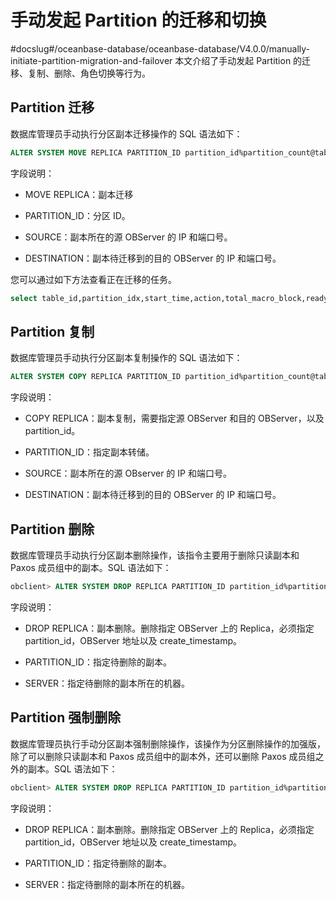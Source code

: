 # 手动发起 Partition 的迁移和切换
#docslug#/oceanbase-database/oceanbase-database/V4.0.0/manually-initiate-partition-migration-and-failover
本文介绍了手动发起 Partition 的迁移、复制、删除、角色切换等行为。

## Partition 迁移

数据库管理员手动执行分区副本迁移操作的 SQL 语法如下：

```sql
ALTER SYSTEM MOVE REPLICA PARTITION_ID partition_id%partition_count@table_id SOURCE [=] 'ip:port' DESTINATION [=] 'ip:port';
```

字段说明：

* MOVE REPLICA：副本迁移

* PARTITION_ID：分区 ID。

* SOURCE：副本所在的源 OBServer 的 IP 和端口号。

* DESTINATION：副本待迁移到的目的 OBServer 的 IP 和端口号。

您可以通过如下方法查看正在迁移的任务。

```sql
select table_id,partition_idx,start_time,action,total_macro_block,ready_macro_block/total_macro_block, usec_to_time((time_to_usec(now()) - time_to_usec(start_time)) * total_macro_block / ready_macro_block  + time_to_usec(start_time)) as estimate_time from __all_virtual_partition_migration_status where action!= 'END';
```

## Partition 复制

数据库管理员手动执行分区副本复制操作的 SQL 语法如下：

```sql
ALTER SYSTEM COPY REPLICA PARTITION_ID partition_id%partition_count@table_id SOURCE [=] 'ip:port' DESTINATION [=] 'ip:port';
```

字段说明：

* COPY REPLICA：副本复制，需要指定源 OBServer 和目的 OBServer，以及 partition_id。

* PARTITION_ID：指定副本转储。

* SOURCE：副本所在的源 OBserver 的 IP 和端口号。

* DESTINATION：副本待迁移到的目的 OBServer 的 IP 和端口号。

## Partition 删除

数据库管理员手动执行分区副本删除操作，该指令主要用于删除只读副本和 Paxos 成员组中的副本。SQL 语法如下：

```sql
obclient> ALTER SYSTEM DROP REPLICA PARTITION_ID partition_id%partition_count@table_id SERVER [=] ip_port_list;
```

字段说明：

* DROP REPLICA：副本删除。删除指定 OBServer 上的 Replica，必须指定 partition_id，OBServer 地址以及 create_timestamp。

* PARTITION_ID：指定待删除的副本。

* SERVER：指定待删除的副本所在的机器。

## Partition 强制删除

数据库管理员执行手动分区副本强制删除操作，该操作为分区删除操作的加强版，除了可以删除只读副本和 Paxos 成员组中的副本外，还可以删除 Paxos 成员组之外的副本。SQL 语法如下：

```sql
obclient> ALTER SYSTEM DROP REPLICA PARTITION_ID partition_id%partition_count@table_id SERVER [=] ip_port_list FORCE;
```

字段说明：

* DROP REPLICA：副本删除。删除指定 OBServer 上的 Replica，必须指定 partition_id，OBServer 地址以及 create_timestamp。

* PARTITION_ID：指定待删除的副本。

* SERVER：指定待删除的副本所在的机器。
